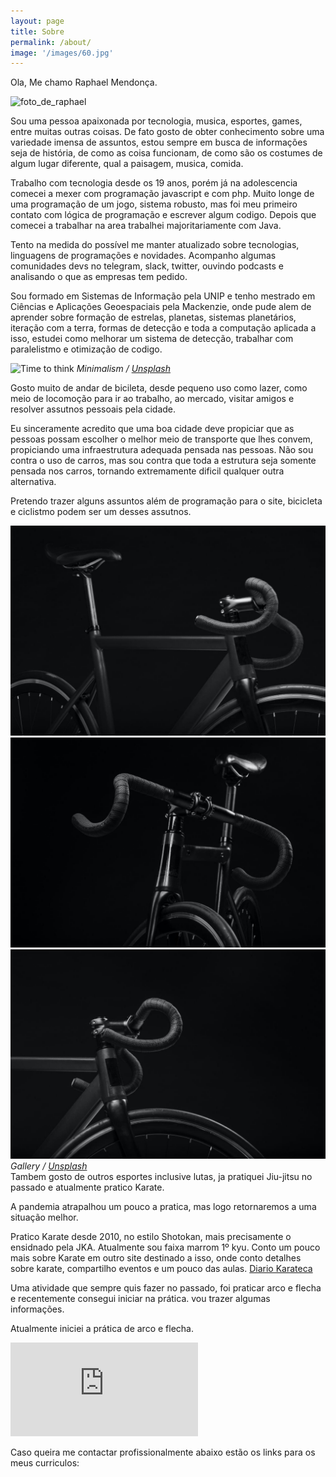 ```yaml
---
layout: page
title: Sobre
permalink: /about/
image: '/images/60.jpg'
---
```


Ola, Me chamo Raphael Mendonça.




![foto_de_raphael]({{site.baseurl}}/images/profile1.jpg "Foto do Raphael")

Sou uma pessoa apaixonada por tecnologia, musica, esportes, games, entre muitas outras coisas. De fato gosto de obter conhecimento sobre uma variedade imensa de assuntos, estou sempre em busca de informações seja de história, de como as coisa funcionam, de como são os costumes de algum lugar diferente, qual a paisagem, musica, comida. 

Trabalho com tecnologia desde os 19 anos, porém já na adolescencia comecei a mexer com programação javascript e com php. Muito longe de uma programação de um jogo, sistema robusto, mas foi meu primeiro contato com lógica de programação e escrever algum codigo. Depois que comecei a trabalhar na area trabalhei majoritariamente com Java.

Tento na medida do possível me manter atualizado sobre tecnologias, linguagens de programações e novidades. Acompanho algumas comunidades devs no telegram, slack, twitter, ouvindo podcasts e analisando o que as empresas tem pedido. 

Sou formado em Sistemas de Informação pela UNIP e tenho mestrado em Ciências e Aplicações Geoespaciais pela Mackenzie, onde pude alem de aprender sobre formação de estrelas, planetas, sistemas planetários, iteração com a terra, formas de detecção e toda a computação aplicada a isso, estudei como melhorar um sistema de detecção, trabalhar com paralelistmo e otimização de codigo. 




![Time to think]({{site.baseurl}}/images/501.jpg)
*Minimalism / [Unsplash](https://unsplash.com/)*

Gosto muito de andar de bicileta, desde pequeno uso como lazer, como meio de locomoção para ir ao trabalho, ao mercado, visitar amigos e resolver assutnos pessoais pela cidade. 

Eu sinceramente acredito que uma boa cidade deve propiciar que as pessoas possam escolher o melhor meio de transporte que lhes convem, propiciando uma infraestrutura adequada pensada nas pessoas. Não sou contra o uso de carros, mas sou contra que toda a estrutura seja somente pensada nos carros, tornando extremamente dificil qualquer outra alternativa. 

Pretendo trazer alguns assuntos além de programação para o site, bicicleta e ciclistmo podem ser um desses assutnos. 


<div class="gallery-box">
  <div class="gallery">
    <img src="/images/900.jpg">
    <img src="/images/901.jpg">
    <img src="/images/902.jpg">
  </div>
  <em>Gallery / <a href="https://unsplash.com/" target="_blank">Unsplash</a></em>
</div>
Tambem gosto de outros esportes inclusive lutas, ja pratiquei Jiu-jitsu no passado e atualmente pratico Karate.

A pandemia atrapalhou um pouco a pratica, mas logo retornaremos a uma situação melhor. 

Pratico Karate desde 2010, no estilo Shotokan, mais precisamente o ensidnado pela JKA. Atualmente sou faixa marrom 1º kyu. Conto um pouco mais sobre Karate em outro site destinado a isso, onde conto detalhes sobre karate, compartilho eventos e um pouco das aulas. <a href="diariokarateca.com.br"> Diario Karateca </a>

Uma atividade que sempre quis fazer no passado, foi praticar arco e flecha e recentemente consegui iniciar na prática. vou trazer algumas informações. 

Atualmente iniciei a prática de arco e flecha. 

<p><iframe src="https://www.youtube.com/embed/QyQ85DEVpbc" frameborder="0" allowfullscreen></iframe></p>



Caso queira me contactar profissionalmente abaixo estão os links para os meus curriculos:

<ul>
  <!-- li>
    <a href="{{ site.baseurl }}/RaphaelMendonca_CV_en.pdf" class="nav__link">Curriculum EN</a>
</li-->

  <!-- <li>
    <a href="{{ site.baseurl }}/RaphaelMendonca_CV_br.pdf" class="nav__link">Curriculum BR </a>
  </li> -->

</ul>

